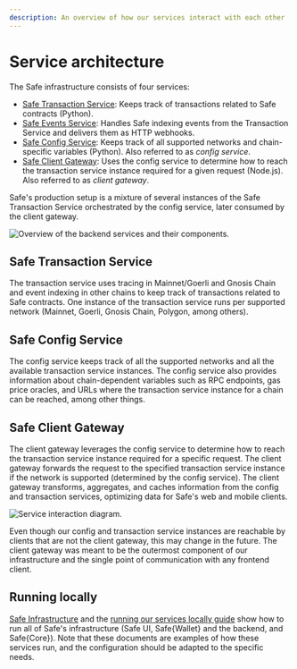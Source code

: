 ```yaml
---
description: An overview of how our services interact with each other
---
```


# Service architecture

The Safe infrastructure consists of four services:

* [Safe Transaction Service](https://github.com/safe-global/safe-transaction-service): Keeps track of transactions related to Safe contracts (Python).
* [Safe Events Service](https://github.com/safe-global/safe-events-service): Handles Safe indexing events from the Transaction Service and delivers them as HTTP webhooks.
* [Safe Config Service](https://github.com/safe-global/safe-config-service): Keeps track of all supported networks and chain-specific variables (Python). Also referred to as *config service*.
* [Safe Client Gateway](https://github.com/safe-global/safe-client-gateway-nest): Uses the config service to determine how to reach the transaction service instance required for a given request (Node.js). Also referred to as *client gateway*.

Safe's production setup is a mixture of several instances of the Safe Transaction Service orchestrated by the config service, later consumed by the client gateway.

![Overview of the backend services and their components.](<../.gitbook/assets/diagram-services.png>)

## Safe Transaction Service

The transaction service uses tracing in Mainnet/Goerli and Gnosis Chain and event indexing in other chains to keep track of transactions related to Safe contracts. One instance of the transaction service runs per supported network (Mainnet, Goerli, Gnosis Chain, Polygon, among others).

## Safe Config Service

The config service keeps track of all the supported networks and all the available transaction service instances. The config service also provides information about chain-dependent variables such as RPC endpoints, gas price oracles, and URLs where the transaction service instance for a chain can be reached, among other things.

## Safe Client Gateway

The client gateway leverages the config service to determine how to reach the transaction service instance required for a specific request. The client gateway forwards the request to the specified transaction service instance if the network is supported (determined by the config service). The client gateway transforms, aggregates, and caches information from the config and transaction services, optimizing data for Safe's web and mobile clients.

![Service interaction diagram.](<../.gitbook/assets/diagram-services-requests.png>)

Even though our config and transaction service instances are reachable by clients that are not the client gateway, this may change in the future. The client gateway was meant to be the outermost component of our infrastructure and the single point of communication with any frontend client.

## Running locally

[Safe Infrastructure](https://github.com/safe-global/safe-infrastructure) and the [running our services locally guide](https://github.com/safe-global/safe-infrastructure/blob/main/docs/running_locally.md) show how to run all of Safe's infrastructure (Safe UI, Safe{Wallet} and the backend, and Safe{Core}). Note that these documents are examples of how these services run, and the configuration should be adapted to the specific needs.
